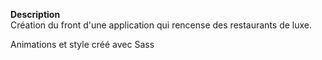 **Description**  
Création du front d'une application qui rencense des restaurants de luxe.

Animations et style créé avec Sass
